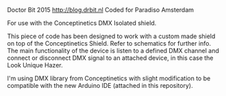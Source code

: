Doctor Bit 2015
http://blog.drbit.nl
Coded for Paradiso Amsterdam

For use with the Conceptinetics DMX Isolated shield.

This piece of code has been designed to work with a custom made shield on top of the Conceptinetics
Shield. Refer to schematics for further info.
The main functionality of the device is listen to a defined DMX channel and connect or disconnect DMX signal to an attached device, in this case the Look Unique Hazer.

I'm using DMX library from Conceptinetics with slight modification to be compatible with the 
new Arduino IDE (attached in this repository).